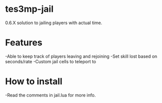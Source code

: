 # tes3mp-jail
0.6.X solution to jailing players with actual time.



# Features

-Able to keep track of players leaving and rejoining
-Set skill lost based on seconds/rate 
-Custom jail cells to teleport to


# How to install

-Read the comments in jail.lua for more info. 
